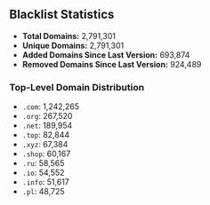 ## Blacklist Statistics

- **Total Domains:** 2,791,301
- **Unique Domains:** 2,791,301
- **Added Domains Since Last Version:** 693,874
- **Removed Domains Since Last Version:** 924,489

### Top-Level Domain Distribution

-  `.com`: 1,242,265
-  `.org`: 267,520
-  `.net`: 189,954
-  `.top`: 82,844
-  `.xyz`: 67,384
-  `.shop`: 60,167
-  `.ru`: 58,565
-  `.io`: 54,552
-  `.info`: 51,617
-  `.pl`: 48,725
